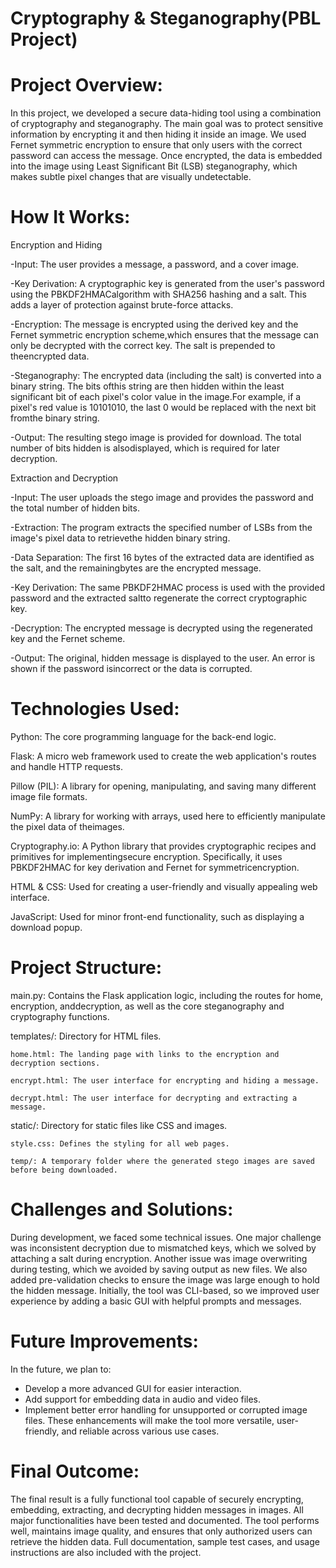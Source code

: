 # Cryptography & Steganography(PBL Project)

# Project Overview:

In this project, we developed a secure data-hiding tool using a combination of cryptography and steganography. The main goal was to protect sensitive information by encrypting it and then hiding it inside an image. We used Fernet symmetric encryption to ensure that only users with the correct password can access the message. Once encrypted, the data is embedded into the image using Least Significant Bit (LSB) steganography, which makes subtle pixel changes that are visually undetectable.

# How It Works:

Encryption and Hiding

-Input: The user provides a message, a password, and a cover image.

-Key Derivation: A cryptographic key is generated from the user's password using the PBKDF2HMACalgorithm with SHA256 hashing and a salt. This adds a layer of protection against brute-force attacks.

-Encryption: The message is encrypted using the derived key and the Fernet symmetric encryption scheme,which ensures that the message can only be decrypted with the correct key. The salt is prepended to theencrypted data.

-Steganography: The encrypted data (including the salt) is converted into a binary string. The bits ofthis string are then hidden within the least significant bit of each pixel's color value in the image.For example, if a pixel's red value is 10101010, the last 0 would be replaced with the next bit fromthe binary string.

-Output: The resulting stego image is provided for download. The total number of bits hidden is alsodisplayed, which is required for later decryption.

Extraction and Decryption

-Input: The user uploads the stego image and provides the password and the total number of hidden bits.

-Extraction: The program extracts the specified number of LSBs from the image's pixel data to retrievethe hidden binary string.

-Data Separation: The first 16 bytes of the extracted data are identified as the salt, and the remainingbytes are the encrypted message.

-Key Derivation: The same PBKDF2HMAC process is used with the provided password and the extracted saltto regenerate the correct cryptographic key.

-Decryption: The encrypted message is decrypted using the regenerated key and the Fernet scheme.

-Output: The original, hidden message is displayed to the user. An error is shown if the password isincorrect or the data is corrupted.

# Technologies Used:

Python: The core programming language for the back-end logic.

Flask: A micro web framework used to create the web application's routes and handle HTTP requests.

Pillow (PIL): A library for opening, manipulating, and saving many different image file formats.

NumPy: A library for working with arrays, used here to efficiently manipulate the pixel data of theimages.

Cryptography.io: A Python library that provides cryptographic recipes and primitives for implementingsecure encryption. Specifically, it uses PBKDF2HMAC for key derivation and Fernet for symmetricencryption.

HTML & CSS: Used for creating a user-friendly and visually appealing web interface.

JavaScript: Used for minor front-end functionality, such as displaying a download popup.

# Project Structure:

main.py: Contains the Flask application logic, including the routes for home, encryption, anddecryption, as well as the core steganography and cryptography functions.

templates/: Directory for HTML files.

    home.html: The landing page with links to the encryption and decryption sections.

    encrypt.html: The user interface for encrypting and hiding a message.

    decrypt.html: The user interface for decrypting and extracting a message.

static/: Directory for static files like CSS and images.

    style.css: Defines the styling for all web pages.

    temp/: A temporary folder where the generated stego images are saved before being downloaded.


# Challenges and Solutions:

During development, we faced some technical issues. One major challenge was inconsistent decryption due to mismatched keys, which we solved by attaching a salt during encryption. Another issue was image overwriting during testing, which we avoided by saving output as new files. We also added pre-validation checks to ensure the image was large enough to hold the hidden message. Initially, the tool was CLI-based, so we improved user experience by adding a basic GUI with helpful prompts and messages.


# Future Improvements:

In the future, we plan to:
* Develop a more advanced GUI for easier interaction.
* Add support for embedding data in audio and video files.
* Implement better error handling for unsupported or corrupted image files.
These enhancements will make the tool more versatile, user-friendly, and reliable across various use cases.


# Final Outcome: 

The final result is a fully functional tool capable of securely encrypting, embedding, extracting, and decrypting hidden messages in images. All major functionalities have been tested and documented. The tool performs well, maintains image quality, and ensures that only authorized users can retrieve the hidden data. Full documentation, sample test cases, and usage instructions are also included with the project.

